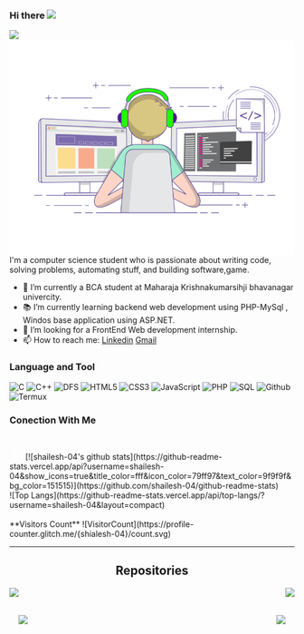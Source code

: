 ### Hi there  <img src="https://raw.githubusercontent.com/iampavangandhi/iampavangandhi/master/gifs/Hi.gif" width="30px"></h2>
 <img src="https://github.com/souvikguria98/souvikguria98/blob/master/Hi.gif" width="25"></h2>
<img align="right" alt="GIF" src="https://raw.githubusercontent.com/devSouvik/devSouvik/master/gif3.gif" width="510"/>

I'm a computer science student who is passionate about writing code, solving problems, automating stuff, and building software,game.

- 🔭 I’m currently a BCA student at Maharaja Krishnakumarsihji bhavanagar univercity.
- 📚 I’m currently learning  backend web development using PHP-MySql ,<br> Windos base application using ASP.NET. 
- 👯 I’m looking for a FrontEnd Web development internship. 
- 📫 How to reach me: [Linkedin](https://www.linkedin.com/in/hazemessamsaleh) [Gmail](mailto:hazemkwita123@gmail.com)<br>
### Language and Tool</br>

![C](https://img.shields.io/badge/-C-000000?style=for-the-badge&logo=C)
![C++](https://img.shields.io/badge/-C++-000000?style=for-the-badge&logo=C%2B%2B&logoColor=00599C)
![DFS](http://img.shields.io/badge/-DFS-000000?style=for-the-badge&logo=c&logoColor=white)
![HTML5](https://img.shields.io/badge/-HTML5-000000?style=for-the-badge&logo=HTML5)
![CSS3](https://img.shields.io/badge/-CSS3-000000?style=for-the-badge&logo=CSS3)
![JavaScript](https://img.shields.io/badge/-JavaScript-000000?style=for-the-badge&logo=javascript)
![PHP](https://img.shields.io/badge/-php-000000?style=for-the-badge&logo=php&logoColor=007396)
![SQL](https://img.shields.io/badge/-SQL-000000?style=for-the-badge&logo=MySQL)
![Github](https://img.shields.io/badge/-github-000000?style=for-the-badge&logo=github&logoColor=fff)
![Termux](http://img.shields.io/badge/-Termux-000000?style=for-the-badge&logo=powershell&logoColor=fff)
<br>
### Conection With Me <br><br>
<a aling="center" hreaf="https://www.instagram.com/shailesh.04m/">
<svg xmlns="http://www.w3.org/2000/svg" width="24" height="24" viewBox="0 0 24 24" style="fill: rgba(255, 255, 255, 1);transform: scaleY(-1);msFilter:progid:DXImageTransform.Microsoft.BasicImage(rotation=2, mirror=1);"><path d="M11.999 7.377a4.623 4.623 0 1 0 0 9.248 4.623 4.623 0 0 0 0-9.248zm0 7.627a3.004 3.004 0 1 1 0-6.008 3.004 3.004 0 0 1 0 6.008z"></path><circle cx="16.806" cy="7.207" r="1.078"></circle><path d="M20.533 6.111A4.605 4.605 0 0 0 17.9 3.479a6.606 6.606 0 0 0-2.186-.42c-.963-.042-1.268-.054-3.71-.054s-2.755 0-3.71.054a6.554 6.554 0 0 0-2.184.42 4.6 4.6 0 0 0-2.633 2.632 6.585 6.585 0 0 0-.419 2.186c-.043.962-.056 1.267-.056 3.71 0 2.442 0 2.753.056 3.71.015.748.156 1.486.419 2.187a4.61 4.61 0 0 0 2.634 2.632 6.584 6.584 0 0 0 2.185.45c.963.042 1.268.055 3.71.055s2.755 0 3.71-.055a6.615 6.615 0 0 0 2.186-.419 4.613 4.613 0 0 0 2.633-2.633c.263-.7.404-1.438.419-2.186.043-.962.056-1.267.056-3.71s0-2.753-.056-3.71a6.581 6.581 0 0 0-.421-2.217zm-1.218 9.532a5.043 5.043 0 0 1-.311 1.688 2.987 2.987 0 0 1-1.712 1.711 4.985 4.985 0 0 1-1.67.311c-.95.044-1.218.055-3.654.055-2.438 0-2.687 0-3.655-.055a4.96 4.96 0 0 1-1.669-.311 2.985 2.985 0 0 1-1.719-1.711 5.08 5.08 0 0 1-.311-1.669c-.043-.95-.053-1.218-.053-3.654 0-2.437 0-2.686.053-3.655a5.038 5.038 0 0 1 .311-1.687c.305-.789.93-1.41 1.719-1.712a5.01 5.01 0 0 1 1.669-.311c.951-.043 1.218-.055 3.655-.055s2.687 0 3.654.055a4.96 4.96 0 0 1 1.67.311 2.991 2.991 0 0 1 1.712 1.712 5.08 5.08 0 0 1 .311 1.669c.043.951.054 1.218.054 3.655 0 2.436 0 2.698-.043 3.654h-.011z"></path></svg></a>
[![shailesh-04's github stats](https://github-readme-stats.vercel.app/api?username=shailesh-04&show_icons=true&title_color=fff&icon_color=79ff97&text_color=9f9f9f&bg_color=151515)](https://github.com/shailesh-04/github-readme-stats)
<br>
![Top Langs](https://github-readme-stats.vercel.app/api/top-langs/?username=shailesh-04&layout=compact)
<br><br>**Visitors Count**  
![VisitorCount](https://profile-counter.glitch.me/{shialesh-04}/count.svg)

<hr>

<h2 align="center">Repositories</h2>

<p width="100%" align="center">
  <a align="left" href="https://github.com/shailesh-04/C-Langauge" title="Algorithms"><img align="left" height="115" src="https://github-readme-stats.vercel.app/api/pin/?username=shailesh-04&repo=C-Langauge&theme=gotham"></a>
  <a align="right" href="https://github.com/shailesh-04/CPP" title="CPP"><img align="right" height="115" src="https://github-readme-stats.vercel.app/api/pin/?username=shailesh-04&repo=CPP&theme=gotham"></a>
</p>
<br><br>
<p width="100%" align="center">
  <a align="left" href="https://github.com/shailesh-04/JavaScript" title="JavaScript"><img align="left" height="115" src="https://github-readme-stats.vercel.app/api/pin/?username=shailesh-04&repo=JavaScript&theme=gotham"></a>
  <a align="right" href="https://github.com/shailesh-04/CSS" title="Casting-style-sheet"><img align="right" height="115" src="https://github-readme-stats.vercel.app/api/pin/?username=shailesh-04&repo=CSS&theme=gotham"></a>
</p>
<!--
**shailesh-04/shailesh-04** is a ✨ _special_ ✨ repository because its `README.md` (this file) appears on your GitHub profile.

Here are some ideas to get you started:

- 🔭 I’m currently working on ...
- 🌱 I’m currently learning ...
- 👯 I’m looking to collaborate on ...
- 🤔 I’m looking for help with ...
- 💬 Ask me about ...
- 📫 How to reach me: ...
- 😄 Pronouns: ...
- ⚡ Fun fact: ...
-->
⭐️ From [Neel](https://github.com/shailesh-04)
